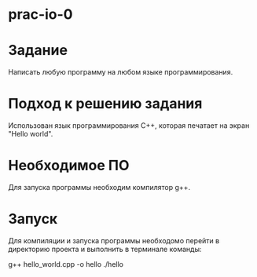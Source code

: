 # prac-io-0
# Задание
Написать любую программу на любом языке программирования.
# Подход к решению задания
Использован язык программирования С++, которая печатает на экран "Hello world".
# Необходимое ПО
Для запуска программы необходим компилятор g++.
# Запуск
Для компиляции и запуска программы необходомо перейти в директорию проекта и выполнить в терминале команды:

g++ hello_world.cpp -o hello
./hello
